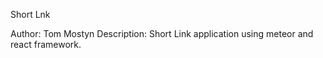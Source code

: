 Short Lnk

Author: Tom Mostyn
Description:  Short Link application using meteor and react framework.
